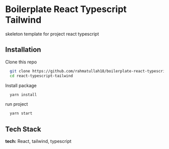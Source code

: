 # Boilerplate React Typescript Tailwind

skeleton template for project react typescript

## Installation

Clone this repo

```bash
  git clone https://github.com/rahmatullah18/boilerplate-react-typescript-tailwind.git
  cd react-typescript-tailwind
```

Install package

```bash
  yarn install
```

run project

```bash
  yarn start
```

## Tech Stack

**tech:** React, tailwind, typescript
